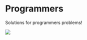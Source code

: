 # Programmers
Solutions for programmers problems!

<p>

<img src = "!https://user-images.githubusercontent.com/63603383/187090190-f716f7a4-b6ef-43fd-872c-4ded1fcea0ba.png"/>

</p>


